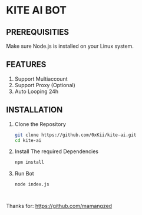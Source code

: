 # KITE AI BOT

## PREREQUISITIES
Make sure Node.js is installed on your Linux system.

## FEATURES
1. Support Multiaccount
2. Support Proxy (Optional)
3. Auto Looping 24h

## INSTALLATION
1. Clone the Repository  

   ```sh
   git clone https://github.com/0xKii/kite-ai.git
   cd kite-ai


2. Install The required Dependencies

   ```sh
   npm install


3. Run Bot

   ```sh
   node index.js




Thanks for: https://github.com/mamangzed
